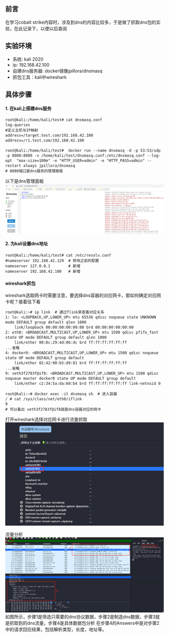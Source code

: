 ## 前言
在学习cobalt strike内容时，涉及到dns的内容比较多，于是做了抓取dns包的实验，在此记录下，以便以后查阅
## 实验环境
* 系统: kali 2020
* ip: 192.168.42.100
* 自建dns服务器: docker镜像jpillora/dnsmasq
* 抓包工具：kali中wireshark

## 具体步骤
#### 1. 在kali上搭建dns服务
```
root@kali:/home/kali/test# cat dnsmasq.conf
log-queries
#定义主机与IP映射
address=/target.test.com/192.168.42.100
address=/r1.test.com/192.168.42.100

root@kali:/home/kali/test#  docker run --name dnsmasq -d -p 53:53/udp -p 8080:8080 -v /home/kali/test/dnsmasq.conf:/etc/dnsmasq.conf --log-opt  "max-size=100m" -e "HTTP_USER=admin" -e "HTTP_PASS=admin" --restart always jpillora/dnsmasq
# 8080端口是dns服务的管理面板
```
以下是dns管理面板
![Alt text](../../image/dns-dashboard.png)

#### 2. 为kali设置dns地址
```
root@kali:/home/kali/test# cat /etc/resolv.conf 
#nameserver 192.168.42.129  # 修改之前的配置
nameserver 127.0.0.1        # 新增
nameserver 192.168.42.100   # 新增
```
#### wireshark抓包
wireshark选取网卡时需要注意，要选择dns容器的对应网卡，那如何确定对应网卡呢？接着往下看
```commandline
root@kali:~# ip link  # 通过flink来查看对应关系
1: lo: <LOOPBACK,UP,LOWER_UP> mtu 65536 qdisc noqueue state UNKNOWN mode DEFAULT group default qlen 1000
    link/loopback 00:00:00:00:00:00 brd 00:00:00:00:00:00
2: eth0: <BROADCAST,MULTICAST,UP,LOWER_UP> mtu 1500 qdisc pfifo_fast state UP mode DEFAULT group default qlen 1000
    link/ether 00:0c:29:4d:06:dc brd ff:ff:ff:ff:ff:ff
...省略
4: docker0: <BROADCAST,MULTICAST,UP,LOWER_UP> mtu 1500 qdisc noqueue state UP mode DEFAULT group default 
    link/ether 02:42:90:b5:d9:81 brd ff:ff:ff:ff:ff:ff
...省略
9: veth3f2783f@if8: <BROADCAST,MULTICAST,UP,LOWER_UP> mtu 1500 qdisc noqueue master docker0 state UP mode DEFAULT group default 
    link/ether c2:34:5a:da:60:b4 brd ff:ff:ff:ff:ff:ff link-netnsid 0

root@kali:~# docker exec -it dnsmasq sh  # 进入容器
/ # cat /sys/class/net/eth0/iflink   
9
# 可以看出 veth3f2783f@if8就是dns容器对应的网卡
```
打开wireshark选择对应网卡进行流量抓取
![Alt text](../../image/dns-wireshark-ipnet.png)

流量分析
![Alt text](../../image/dns-wireshark-info.png)
如图所示，步骤1是筛选只需要的dns协议数据，步骤2是制造dns数据，步骤3就是抓取到的dns流量，步骤4是具体数据包分析
在步骤4的Answers中是对步骤2中的请求回应结果，包括解析类型，长度，地址等。






















